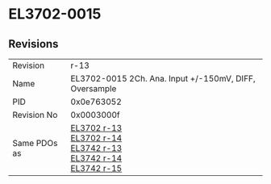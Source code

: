 # EL3702-0015

## Revisions
<table>
<tr>
<td>Revision</td>
<td>r-13</td>
</tr>
<tr>
<td>Name</td>
<td>EL3702-0015 2Ch. Ana. Input +/-150mV, DIFF, Oversample</td>
</tr>
<tr>
<td>PID</td>
<td>0x0e763052</td>
</tr>
<tr>
<td>Revision No</td>
<td>0x0003000f</td>
</tr>
<tr>
<td>Same PDOs as</td>
<td><a href="EL3702.md">EL3702 r-13</a><br/><a href="EL3702.md">EL3702 r-14</a><br/><a href="EL3742.md">EL3742 r-13</a><br/><a href="EL3742.md">EL3742 r-14</a><br/><a href="EL3742.md">EL3742 r-15</a></td>
</tr>
</table>
